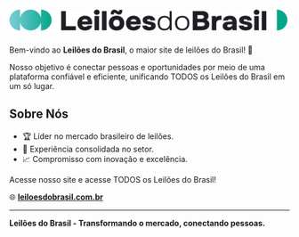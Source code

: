 <h1 align="start">
  <img src="./logodark.svg" alt="Leilões do Brasil" width="500">
</h1>

Bem-vindo ao **Leilões do Brasil**, o maior site de leilões do Brasil! 🚀

Nosso objetivo é conectar pessoas e oportunidades por meio de uma plataforma confiável e eficiente, unificando TODOS os Leilões do Brasil em um só lugar.

## Sobre Nós
- 🏆 Líder no mercado brasileiro de leilões.
- 💼 Experiência consolidada no setor.
- 📈 Compromisso com inovação e excelência.

Acesse nosso site e acesse TODOS os Leilões do Brasil!

🌐 **[leiloesdobrasil.com.br](https://app.leiloesdobrasil.com.br)**

---

**Leilões do Brasil - Transformando o mercado, conectando pessoas.**
